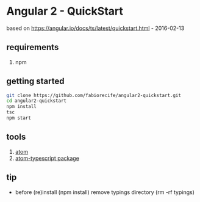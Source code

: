 # Angular 2 - QuickStart

based on https://angular.io/docs/ts/latest/quickstart.html - 2016-02-13

## requirements

1. npm

## getting started

```bash
git clone https://github.com/fabiorecife/angular2-quickstart.git
cd angular2-quickstart
npm install
tsc
npm start
```

## tools

1. [atom](https://atom.io/)
2. [atom-typescript package](https://atom.io/packages/atom-typescript)

## tip

- before (re)install (npm install) remove typings directory (rm -rf typings)
